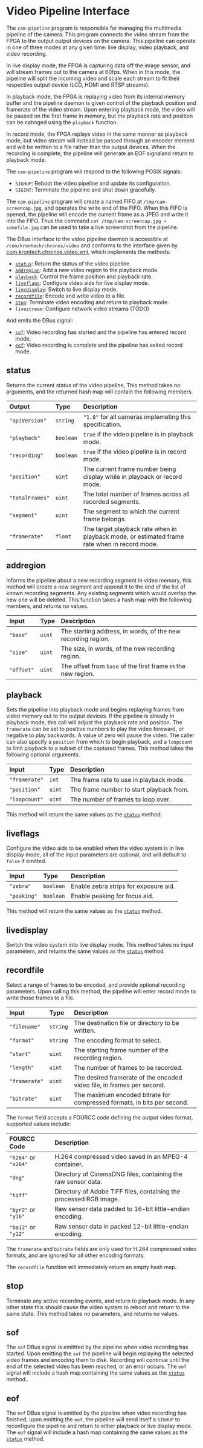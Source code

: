 Video Pipeline Interface
========================

The `cam-pipeline` program is responsible for managing the multimedia pipeline
of the camera. This program connects the video stream from the FPGA to the output
output devices on the camera. This pipeline can operate in one of three modes
at any given time: live display, video playback, and video recording.

In live display mode, the FPGA is capturing data off the image sensor, and will
stream frames out to the camera at 60fps. When in this mode, the pipeline will
split the incoming video and scale each stream to fit their respective output
device (LCD, HDMI and RTSP streams).

In playback mode, the FPGA is replaying video from its internal memory buffer and
the pipeline daemon is given control of the playback position and framerate of the
video stream. Upon entering playback mode, the video will be paused on the first
frame in memory, but the playback rate and position can be cahnged using the
`playback` function.

In record mode, the FPGA replays video in the same manner as playback mode, but
video stream will instead be passed through an encoder element and will be written
to a file rather than the output devices. When the recording is complete, the
pipeline will generate an EOF signaland return to playback mode.

The `cam-pipeline` program will respond to the following POSIX signals:

 * `SIGHUP`: Reboot the video pipeline and update its configuration.
 * `SIGINT`: Terminate the pipeline and shut down gracefully.

The `cam-pipeline` program will create a named FIFO at `/tmp/cam-screencap.jpg`,
and operates the write end of the FIFO. When this FIFO is opened, the pipeline will
encode the current frame as a JPEG and write it into the FIFO. Thus the command
`cat /tmp/cam-screencap.jpg > somefile.jpg` can be used to take a live screenshot
from the pipeline.

The DBus interface to the video pipeline daemon is accessible at
`/com/krontech/chronos/video` and conforms to the interface given by
[com.krontech.chronos.video.xml](../../src/api/com.krontech.chronos.video.xml), which
implements the methods:

* [`status`](#status): Return the status of the video pipeline.
* [`addregion`](#addregion): Add a new video region to the playback mode.
* [`playback`](#playback): Control the frame position and playback rate.
* [`liveflags`](#liveflags): Configure video aids for live display mode.
* [`livedisplay`](#livedisplay): Switch to live display mode.
* [`recordfile`](#recordfile): Encode and write video to a file.
* [`stop`](#stop): Terminate video encoding and return to playback mode.
* `livestream`: Configure network video streams (TODO)

And emits the DBus signal:
 * [`sof`](#sof): Video recording has started and the pipeline has entered record mode.
 * [`eof`](#eof): Video recording is complete and the pipeline has exited record mode.

status
------
Returns the current status of the video pipeline, This method takes no
arguments, and the returned hash map will contain the following members.

| Output            | Type      | Description
|:----------------- |:--------- |:--------------
| `"apiVersion"`    | `string`  | `"1.0"` for all cameras implemeting this specification.
| `"playback"`      | `boolean` | `true` if the video pipeline is in playback mode.
| `"recording"`     | `boolean` | `true` if the video pipeline is in record mode.
| `"position"`      | `uint`    | The current frame number being display while in playback or record mode.
| `"totalFrames"`   | `uint`    | The total number of frames across all recorded segments.
| `"segment"`       | `uint`    | The segment to which the current frame belongs.
| `"framerate"`     | `float`   | The target playback rate when in playback mode, or estimated frame rate when in record mode.

addregion
---------
Informs the pipeline about a new recording segment in video memory, this method
will create a new segment and append it to the end of the list of known recording
segments. Any existing segments which would overlap the new one will be deleted.
This function takes a hash map with the following members, and returns no values.

| Input             | Type      | Description
|:----------------- |:--------- |:--------------
| `"base"`          | `uint`    | The starting address, in words, of the new recording region.
| `"size"`          | `uint`    | The size, in words, of the new recording region.
| `"offset"`        | `uint`    | The offset from `base` of the first frame in the new region.

playback
--------
Sets the pipeline into playback mode and begins replaying frames from video memory out to the
output devices. If the pipeline is already in playback mode, this call will adjust the playback
rate and position. The `framerate` can be set to positive numbers to play the video foreward,
or negative to play backwards. A value of zero will pause the video. The caller can also specify
a `position` from which to begin playback, and a `loopcount` to limit playback to a subset of
the captured frames. This method takes the following optional arguments.

| Input             | Type      | Description
|:----------------- |:--------- |:--------------
| `"framerate"`     | `int`     | The frame rate to use in playback mode.
| `"position"`      | `uint`    | The frame number to start playback from.
| `"loopcount"`     | `uint`    | The number of frames to loop over.

This method will return the same values as the [`status`](#status) method.

liveflags
---------
Configure the video aids to be enabled when the video system is in live display mode, all
of the input parameters are optional, and will default to `false` if omitted.

| Input             | Type      | Description
|:----------------- |:--------- |:--------------
| `"zebra"`         | `boolean` | Enable zebra strips for exposure aid.
| `"peaking"`       | `boolean` | Enable peaking for focus aid.

This method will return the same values as the [`status`](#status) method.

livedisplay
-----------
Switch the video system into live display mode. This method takes no input parameters, and
returns the same values as the [`status`](#status) method.

recordfile
----------
Select a range of frames to be encoded, and provide optional recording parameters. Upon calling
this method, the pipeline will enter record mode to write those frames to a file.

| Input             | Type      | Description
|:----------------- |:--------- |:--------------
| `"filename"`      | `string`  | The destination file or directory to be written.
| `"format"`        | `string`  | The encoding format to select.
| `"start"`         | `uint`    | The starting frame number of the recording region.
| `"length"`        | `uint`    | The number of frames to be recorded.
| `"framerate"`     | `uint`    | The desired framerate of the encoded video file, in frames per second.
| `"bitrate"`       | `uint`    | The maximum encoded bitrate for compressed formats, in bits per second.

The `format` field accepts a FOURCC code defining the output video format, supported values include:

| FOURCC Code           | Description
|:----------------------|:---------------------
| `"h264"` or `"x264"`  | H.264 compressed video saved in an MPEG-4 container.
| `"dng"`               | Directory of CinemaDNG files, containing the raw sensor data.
| `"tiff"`              | Directory of Adobe TIFF files, containing the processed RGB image.
| `"byr2"` or `"y16"`   | Raw sensor data padded to 16-bit little-endian encoding.
| `"ba12"` or `"y12"`   | Raw sensor data in packed 12-bit little-endian encoding.

The `framerate` and `bitrate` fields are only used for H.264 compressed video formats, and are ignored
for all other encoding formats.

The `recordfile` function will immediately return an empty hash map.

stop
----
Terminate any active recording events, and return to playback mode. In any other state this should cause the
video system to reboot and return to the same state. This method takes no parameters, and returns no values.

sof
---
The `sof` DBus signal is emittted by the pipeline when video recording has started. Upon emitting the `sof`
the pipeline will begin replaying the selected video frames and encoding them to disk. Recording will continue
until the end of the selected video has been reached, or an error occurs. The `eof` signal will include a hash
map containing the same values as the [`status`](#status) method..

eof
---
The `eof` DBus signal is emitted by the pipeline when video recording has finished, upon emitting the `eof`,
the pipeline will send itself a `SIGHUP` to reconfigure the pipeline and return to either playback or live
display mode. The `eof` signal will include a hash map containing the same values as the [`status`](#status)
method.
